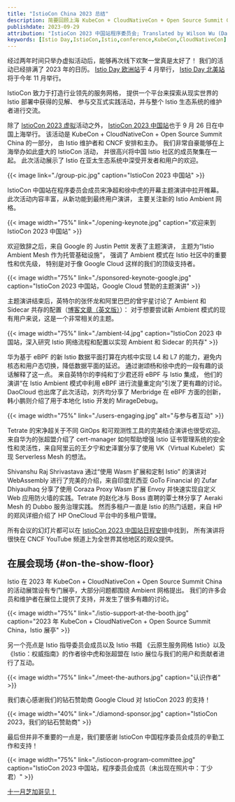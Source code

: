 ```yaml
---
title: "IstioCon China 2023 总结"
description: 简要回顾上海 KubeCon + CloudNativeCon + Open Source Summit China 中的 Istio 主题演讲。
publishdate: 2023-09-29
attribution: "IstioCon 2023 中国站程序委员会; Translated by Wilson Wu (DaoCloud)"
keywords: [Istio Day,IstioCon,Istio,conference,KubeCon,CloudNativeCon]
---
```


经过两年时间只举办虚拟活动后，能够再次线下欢聚一堂真是太好了！
我们的活动已经排满了 2023 年的日历。
[Istio Day 欧洲站](/zh/blog/2023/istio-at-kubecon-eu/)于 4 月举行，
[Istio Day 北美站](https://events.linuxfoundation.org/kubecon-cloudnativecon-north-america/co-located-events/istio-day/)将于今年 11 月举行。

IstioCon 致力于打造行业领先的服务网格，
提供一个平台来探索从现实世界的 Istio 部署中获得的见解、
参与交互式实践活动，并与整个 Istio 生态系统的维护者进行交流。

除了 [IstioCon 2023 虚拟](https://events.istio.io/)活动之外，
[IstioCon 2023 中国站](https://www.lfasiallc.com/kubecon-cloudnativecon-open-source-summit-china/co-located-events/istiocon-cn/)也于 9 月 26 日在中国上海举行。
该活动是 KubeCon + CloudNativeCon + Open Source Summit China 的一部分，
由 Istio 维护者和 CNCF 安排和主办。
我们非常自豪能够在上海举办如此盛大的 IstioCon 活动，
并很高兴将中国 Istio 社区的成员聚集在一起。
此次活动展示了 Istio 在亚太生态系统中深受开发者和用户的欢迎。

{{< image link="./group-pic.jpg"
    caption="IstioCon 2023 中国站"
    >}}

IstioCon 中国站在程序委员会成员宋净超和徐中虎的开幕主题演讲中拉开帷幕。
此次活动内容丰富，从新功能到最终用户演讲，
主要关注新的 Istio Ambient 网格。

{{< image width="75%"
    link="./opening-keynote.jpg"
    caption="欢迎来到 IstioCon 2023 中国站"
    >}}

欢迎致辞之后，来自 Google 的 Justin Pettit 发表了主题演讲，
主题为“Istio Ambient Mesh 作为托管基础设施”，
强调了 Ambient 模式在 Istio 社区中的重要性和优先级，
特别是对于像 Google Cloud 这样的我们的顶级支持者。

{{< image width="75%"
    link="./sponsored-keynote-google.jpg"
    caption="IstioCon 2023 中国站，Google Cloud 赞助的主题演讲"
    >}}

主题演讲结束后，英特尔的张怀龙和阿里巴巴的曾宇星讨论了
Ambient 和 Sidecar 共存的配置（[博客文章（英文版）](/blog/2023/traffic-for-ambient-and-sidecar/)）：
对于想要尝试新 Ambient 模式的现有用户来说，这是一个非常相关的主题。

{{< image width="75%"
    link="./ambient-l4.jpg"
    caption="IstioCon 2023 中国站，深入研究 Istio 网络流程和配置以实现 Ambient 和 Sidecar 的共存"
    >}}

华为基于 eBPF 的新 Istio 数据平面打算在内核中实现
L4 和 L7 的能力，避免内核态和用户态切换，降低数据平面的延迟。
通过谢颂杨和徐中虎的一段有趣的谈话解释了这一点。
来自英特尔的李纯和丁少君还将 eBPF 与 Istio 集成，
他们的演讲“在 Istio Ambient 模式中利用 eBPF 进行流量重定向”引发了更有趣的讨论。
DaoCloud 也出席了此次活动，刘齐均分享了 Merbridge 在 eBPF 方面的创新，
韩小鹏则介绍了用于本地化 Istio 开发的 MirageDebug。

{{< image width="75%"
    link="./users-engaging.jpg"
    alt="与参与者互动"
    >}}

Tetrate 的宋净超关于不同 GitOps 和可观测性工具的完美结合演讲也很受欢迎。
来自华为的张超盟介绍了 cert-manager 如何帮助增强 Istio
证书管理系统的安全性和灵活性，来自阿里云的王夕宁和史泽寰分享了使用
VK（Virtual Kubelet）实现 Serverless Mesh 的想法。

Shivanshu Raj Shrivastava 通过“使用 Wasm 扩展和定制 Istio”
的演讲对 WebAssembly 进行了完美的介绍，来自印度尼西亚
GoTo Financial 的 Zufar Dhiyaulhaq 分享了使用 Coraza Proxy Wasm 扩展 Envoy
并快速实现自定义 Web 应用防火墙的实践。Tetrate 的赵化冰与
Boss 直聘的覃士林分享了 Aeraki Mesh 的 Dubbo 服务治理实践。
然而多租户一直是 Istio 的热门话题，来自 HP 的郑风详细介绍了
HP OneCloud 平台中的多租户管理。

所有会议的幻灯片都可以在
[IstioCon 2023 中国站日程安排](https://istioconchina2023.sched.com/)中找到，
所有演讲将很快在 CNCF YouTube 频道上为全世界其他地区的观众提供。

## 在展会现场 {#on-the-show-floor}

Istio 在 2023 年 KubeCon + CloudNativeCon + Open Source Summit China
的活动展馆设有专门展亭，大部分问题都围绕 Ambient 网格提出。
我们的许多会员和维护者在展位上提供了支持，并发生了很多有趣的讨论。

{{< image width="75%"
    link="./istio-support-at-the-booth.jpg"
    caption="2023 年 KubeCon + CloudNativeCon + Open Source Summit China，Istio 展亭"
    >}}

另一个亮点是 Istio 指导委员会成员以及 Istio 书籍
《云原生服务网格 Istio》以及《Istio：权威指南》的作者徐中虎和张超盟在
Istio 展位与我们的用户和贡献者进行了互动。

{{< image width="75%"
    link="./meet-the-authors.jpg"
    caption="认识作者"
    >}}

我们衷心感谢我们的钻石赞助商 Google Cloud 对 IstioCon 2023 的支持！

{{< image width="40%"
    link="./diamond-sponsor.jpg"
    caption="IstioCon 2023，我们的钻石赞助商"
    >}}

最后但并非不重要的一点是，我们要感谢 IstioCon
中国程序委员会成员的辛勤工作和支持！

{{< image width="75%"
    link="./istiocon-program-committee.jpg"
    caption="IstioCon 2023 中国站，程序委员会成员（未出现在照片中：丁少君）"
    >}}

[十一月芝加哥见！](https://events.linuxfoundation.org/kubecon-cloudnativecon-north-america/co-located-events/istio-day/)
